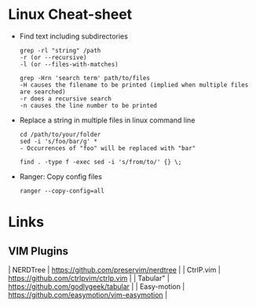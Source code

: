 # Linux Cheat-sheet

* Find text including subdirectories
    ```
	grep -rl "string" /path
	-r (or --recursive)     
	-l (or --files-with-matches) 
    ```

    ```
	grep -Hrn 'search term' path/to/files
	-H causes the filename to be printed (implied when multiple files are searched)
	-r does a recursive search
	-n causes the line number to be printed
    ```

* Replace a string in multiple files in linux command line
    ```
	cd /path/to/your/folder
    sed -i 's/foo/bar/g' *
    - Occurrences of "foo" will be replaced with "bar"
    ```
    
    ```
    find . -type f -exec sed -i 's/from/to/' {} \;
    ```

* Ranger: Copy config files
    ```
	ranger --copy-config=all 
    ```



# Links

## VIM Plugins
 | NERDTree    | https://github.com/preservim/nerdtree        |
 | CtrlP.vim   | https://github.com/ctrlpvim/ctrlp.vim        |
 | Tabular"    | https://github.com/godlygeek/tabular         |
 | Easy-motion | https://github.com/easymotion/vim-easymotion |
